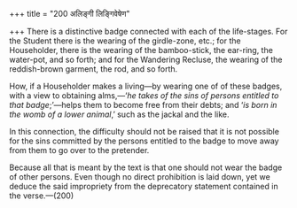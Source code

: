+++
title = "200 अलिङ्गी लिङ्गिवेषेण"

+++
There is a distinctive badge connected with each of the life-stages. For
the Student there is the wearing of the girdle-zone, etc.; for the
Householder, there is the wearing of the bamboo-stick, the ear-ring, the
water-pot, and so forth; and for the Wandering Recluse, the wearing of
the reddish-brown garment, the rod, and so forth.

How, if a Householder makes a living—by wearing one of of these badges,
with a view to obtaining alms,—‘*he takes of the sins of persons
entitled to that badge*;’—helps them to become free from their debts;
and ‘*is born in the womb of a lower animal*,’ such as the jackal and
the like.

In this connection, the difficulty should not be raised that it is not
possible for the sins committed by the persons entitled to the badge to
move away from them to go over to the pretender.

Because all that is meant by the text is that one should not wear the
badge of other persons. Even though no direct prohibition is laid down,
yet we deduce the said impropriety from the deprecatory statement
contained in the verse.—(200)


